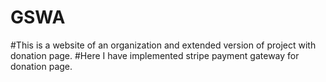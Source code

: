 # GSWA
#This is a website of an organization and extended version of project with donation page.
#Here I have implemented  stripe payment gateway for donation page.
